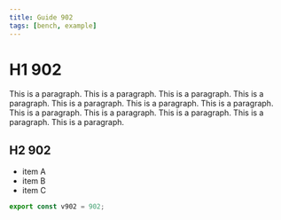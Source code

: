 ```yaml
---
title: Guide 902
tags: [bench, example]
---
```


# H1 902

This is a paragraph. This is a paragraph. This is a paragraph. This is a paragraph. This is a paragraph. This is a paragraph. This is a paragraph. This is a paragraph. This is a paragraph. This is a paragraph. This is a paragraph. This is a paragraph. 

## H2 902

- item A
- item B
- item C

```ts
export const v902 = 902;
```